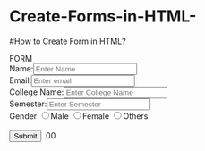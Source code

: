 # Create-Forms-in-HTML-
#How to Create Form in HTML? 
<!DOCTYPE>
<html>
<head>
<title>FORMS</title>
</head>
<body>
<forms>
<lable>FORM</lable></br>
Name:<input type="text" placeholder="Enter Name" ></br>
Email:<input type="text" placeholder="Enter email"  ></br>
College Name:<input type="text" placeholder="Enter College Name"  ></br>
Semester:<input type="text" placeholder="Enter Semester"  ></br>
<tr>
<td>
<label for="gender">Gender</label>
<INPUT TYPE="Radio"
Name="Gender" Value="m">Male
<INPUT TYPE="Radio"
Name="Gender"
value="f">Female
<INPUT TYPE="Radio"
Name="Gender"
value="o">Others
</tr>
</td>
</br>
</br>
<input type="Submit">
</forms>
</body>
</html>
.00
